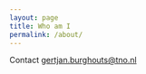 ```yaml
---
layout: page
title: Who am I
permalink: /about/
---
```


Contact [gertjan.burghouts@tno.nl](mailto:gertjan.burghouts@tno.nl)
